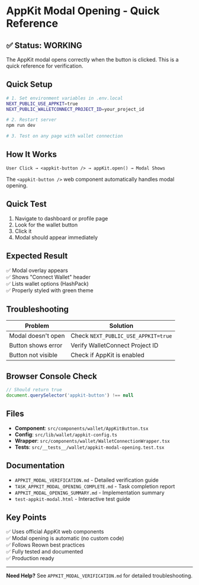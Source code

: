 # AppKit Modal Opening - Quick Reference

## ✅ Status: WORKING

The AppKit modal opens correctly when the button is clicked. This is a quick reference for verification.

## Quick Setup

```bash
# 1. Set environment variables in .env.local
NEXT_PUBLIC_USE_APPKIT=true
NEXT_PUBLIC_WALLETCONNECT_PROJECT_ID=your_project_id

# 2. Restart server
npm run dev

# 3. Test on any page with wallet connection
```

## How It Works

```
User Click → <appkit-button /> → appKit.open() → Modal Shows
```

The `<appkit-button />` web component automatically handles modal opening.

## Quick Test

1. Navigate to dashboard or profile page
2. Look for the wallet button
3. Click it
4. Modal should appear immediately

## Expected Result

✅ Modal overlay appears  
✅ Shows "Connect Wallet" header  
✅ Lists wallet options (HashPack)  
✅ Properly styled with green theme  

## Troubleshooting

| Problem | Solution |
|---------|----------|
| Modal doesn't open | Check `NEXT_PUBLIC_USE_APPKIT=true` |
| Button shows error | Verify WalletConnect Project ID |
| Button not visible | Check if AppKit is enabled |

## Browser Console Check

```javascript
// Should return true
document.querySelector('appkit-button') !== null
```

## Files

- **Component**: `src/components/wallet/AppKitButton.tsx`
- **Config**: `src/lib/wallet/appkit-config.ts`
- **Wrapper**: `src/components/wallet/WalletConnectionWrapper.tsx`
- **Tests**: `src/__tests__/wallet/appkit-modal-opening.test.tsx`

## Documentation

- `APPKIT_MODAL_VERIFICATION.md` - Detailed verification guide
- `TASK_APPKIT_MODAL_OPENING_COMPLETE.md` - Task completion report
- `APPKIT_MODAL_OPENING_SUMMARY.md` - Implementation summary
- `test-appkit-modal.html` - Interactive test guide

## Key Points

✅ Uses official AppKit web components  
✅ Modal opening is automatic (no custom code)  
✅ Follows Reown best practices  
✅ Fully tested and documented  
✅ Production ready  

---

**Need Help?** See `APPKIT_MODAL_VERIFICATION.md` for detailed troubleshooting.

